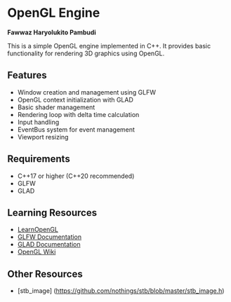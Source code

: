 # OpenGL Engine

**Fawwaz Haryolukito Pambudi**

This is a simple OpenGL engine implemented in C++. It provides basic functionality for rendering 3D graphics using OpenGL.

## Features
- Window creation and management using GLFW
- OpenGL context initialization with GLAD
- Basic shader management
- Rendering loop with delta time calculation
- Input handling
- EventBus system for event management
- Viewport resizing

## Requirements
- C++17 or higher (C++20 recommended)
- GLFW
- GLAD

## Learning Resources
- [LearnOpenGL](https://learnopengl.com/)
- [GLFW Documentation](https://www.glfw.org/docs/latest/)
- [GLAD Documentation](https://glad.dav1d.de/)
- [OpenGL Wiki](https://www.khronos.org/opengl/wiki/Main_Page)

## Other Resources
- [stb_image] (https://github.com/nothings/stb/blob/master/stb_image.h)